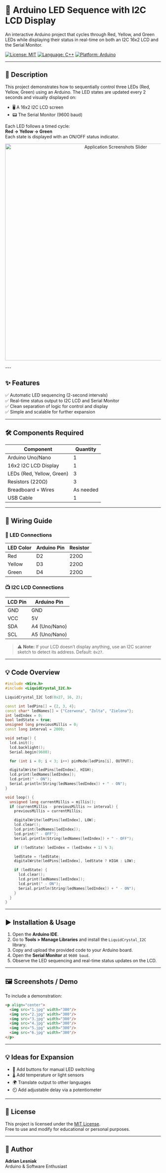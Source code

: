# 🚦 Arduino LED Sequence with I2C LCD Display

An interactive Arduino project that cycles through Red, Yellow, and Green LEDs while displaying their status in real-time on both an I2C 16x2 LCD and the Serial Monitor.

[![License: MIT](https://img.shields.io/badge/License-MIT-yellow.svg)](https://opensource.org/licenses/MIT)
[![Language: C++](https://img.shields.io/badge/Language-C%2B%2B-blue.svg)](https://isocpp.org/)
[![Platform: Arduino](https://img.shields.io/badge/Platform-Arduino-orange.svg)](https://www.arduino.cc/)

---

## 📖 Description

This project demonstrates how to sequentially control three LEDs (Red, Yellow, Green) using an Arduino. The LED states are updated every 2 seconds and visually displayed on:

- 🖥️ A 16x2 I2C LCD screen  
- 📟 The Serial Monitor (9600 baud)

Each LED follows a timed cycle:  
**Red → Yellow → Green**  
Each state is displayed with an ON/OFF status indicator.

<p align="center">
  <img src="screenshots/1.gif" alt="Application Screenshots Slider" width="700">
</p>
---

## ✨ Features

✅ Automatic LED sequencing (2-second intervals)  
✅ Real-time status output to I2C LCD and Serial Monitor  
✅ Clean separation of logic for control and display  
✅ Simple and scalable for further expansion  

---

## 🛠 Components Required

| Component             | Quantity |
|-----------------------|----------|
| Arduino Uno/Nano      | 1        |
| 16x2 I2C LCD Display  | 1        |
| LEDs (Red, Yellow, Green) | 3    |
| Resistors (220Ω)      | 3        |
| Breadboard + Wires    | As needed |
| USB Cable             | 1        |

---

## 🔌 Wiring Guide

### 🔴 LED Connections

| LED Color | Arduino Pin | Resistor |
|-----------|-------------|----------|
| Red       | D2          | 220Ω     |
| Yellow    | D3          | 220Ω     |
| Green     | D4          | 220Ω     |

### 📺 I2C LCD Connections

| LCD Pin | Arduino Pin     |
|---------|------------------|
| GND     | GND              |
| VCC     | 5V               |
| SDA     | A4 (Uno/Nano)    |
| SCL     | A5 (Uno/Nano)    |

> ⚠️ **Note:** If your LCD doesn’t display anything, use an I2C scanner sketch to detect its address. Default: `0x27`.

---

## 💡 Code Overview

```cpp
#include <Wire.h>
#include <LiquidCrystal_I2C.h>

LiquidCrystal_I2C lcd(0x27, 16, 2);

const int ledPins[] = {2, 3, 4};
const char* ledNames[] = {"Czerwona", "Zolta", "Zielona"};
int ledIndex = 0;
bool ledState = true;
unsigned long previousMillis = 0;
const long interval = 2000;

void setup() {
  lcd.init();
  lcd.backlight();
  Serial.begin(9600);

  for (int i = 0; i < 3; i++) pinMode(ledPins[i], OUTPUT);

  digitalWrite(ledPins[ledIndex], HIGH);
  lcd.print(ledNames[ledIndex]);
  lcd.print(" - ON");
  Serial.println(String(ledNames[ledIndex]) + " - ON");
}

void loop() {
  unsigned long currentMillis = millis();
  if (currentMillis - previousMillis >= interval) {
    previousMillis = currentMillis;

    digitalWrite(ledPins[ledIndex], LOW);
    lcd.clear();
    lcd.print(ledNames[ledIndex]);
    lcd.print(" - OFF");
    Serial.println(String(ledNames[ledIndex]) + " - OFF");

    if (!ledState) ledIndex = (ledIndex + 1) % 3;

    ledState = !ledState;
    digitalWrite(ledPins[ledIndex], ledState ? HIGH : LOW);

    if (ledState) {
      lcd.clear();
      lcd.print(ledNames[ledIndex]);
      lcd.print(" - ON");
      Serial.println(String(ledNames[ledIndex]) + " - ON");
    }
  }
}
```

---

## ▶️ Installation & Usage

1. Open the **Arduino IDE**.
2. Go to **Tools > Manage Libraries** and install the `LiquidCrystal_I2C` library.
3. Copy and upload the provided code to your Arduino board.
4. Open the **Serial Monitor** at `9600 baud`.
5. Observe the LED sequencing and real-time status updates on the LCD.

---

## 🖼️ Screenshots / Demo
 
To include a demonstration:

```markdown
<p align="center">
  <img src="1.jpg" width="300"/>
  <img src="2.jpg" width="300"/>
  <img src="3.jpg" width="300"/>
  <img src="4.jpg" width="300"/>
  <img src="5.jpg" width="300"/>
  <img src="6.jpg" width="300"/>
</p>
```

---

## 💡 Ideas for Expansion

- 🔘 Add buttons for manual LED switching  
- 🌡️ Add temperature or light sensors  
- 🌍 Translate output to other languages  
- ⏲️ Add adjustable delay via a potentiometer  

---

## 📄 License

This project is licensed under the [MIT License](https://opensource.org/licenses/MIT).  
Free to use and modify for educational or personal purposes.

---

## 👤 Author

**Adrian Lesniak**  
Arduino & Software Enthusiast
